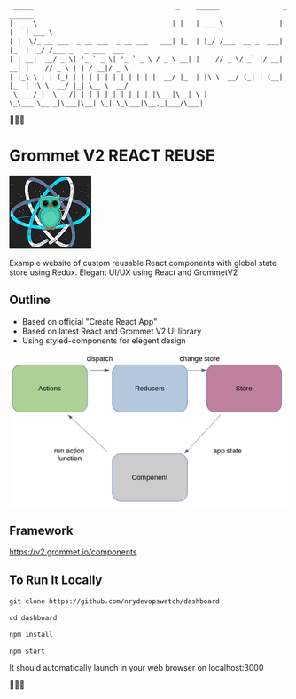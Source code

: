 ```text
 _____                                    _    ______                _    ______                    
|  __ \                                  | |   | ___ \              | |   | ___ \                   
| |  \/_ __ ___  _ __ ___  _ __ ___   ___| |_  | |_/ /___  __ _  ___| |_  | |_/ /___ _   _ ___  ___ 
| | __| '__/ _ \| '_ ` _ \| '_ ` _ \ / _ \ __| |    // _ \/ _` |/ __| __| |    // _ \ | | / __|/ _ \
| |_\ \ | | (_) | | | | | | | | | | |  __/ |_  | |\ \  __/ (_| | (__| |_  | |\ \  __/ |_| \__ \  __/
 \____/_|  \___/|_| |_| |_|_| |_| |_|\___|\__| \_| \_\___|\__,_|\___|\__| \_| \_\___|\__,_|___/\___|
```  
🌟🌟🌟
# Grommet V2 REACT REUSE 
![](./images/react_reuse.png)

Example website of custom reusable React components with global state store using Redux. Elegant UI/UX using React and GrommetV2

## Outline

- Based on official "Create React App"
- Based on latest React and Grommet V2 UI library
- Using styled-components for elegent design

![](./images/redux.png)

## Framework
https://v2.grommet.io/components

## To Run It Locally

```
git clone https://github.com/nrydevopswatch/dashboard
```
```
cd dashboard
```
```
npm install
```
```
npm start
```
It should automatically launch in your web browser on localhost:3000

🌟🌟🌟